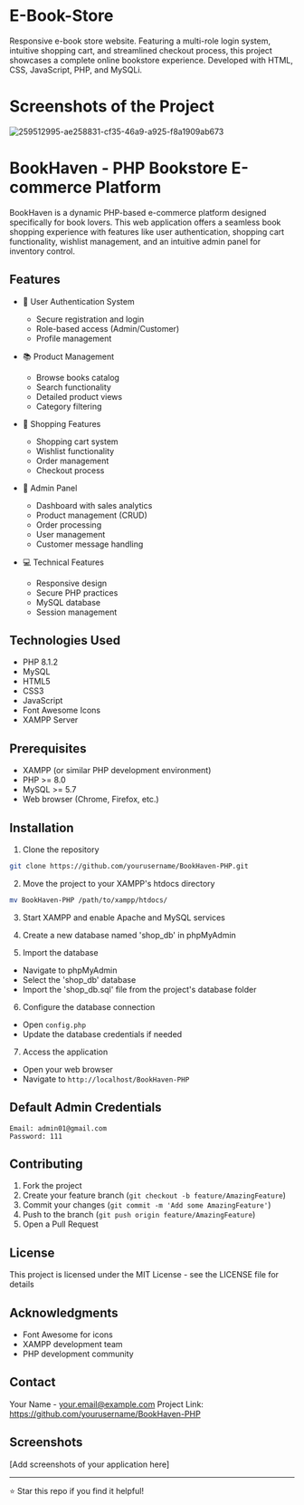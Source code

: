 # E-Book-Store
Responsive e-book store website. Featuring a multi-role login system, intuitive shopping cart, and streamlined checkout process, this project showcases a complete online bookstore experience. Developed with HTML, CSS, JavaScript, PHP, and MySQLi.

# Screenshots of the Project
![259512995-ae258831-cf35-46a9-a925-f8a1909ab673](https://github.com/vaibhavmali-git/E-Book-Store/assets/139566561/4c4aa36f-d06e-46e0-9b9e-b34b72a85486)



# BookHaven - PHP Bookstore E-commerce Platform

BookHaven is a dynamic PHP-based e-commerce platform designed specifically for book lovers. This web application offers a seamless book shopping experience with features like user authentication, shopping cart functionality, wishlist management, and an intuitive admin panel for inventory control.

## Features

- 🔐 User Authentication System
  - Secure registration and login
  - Role-based access (Admin/Customer)
  - Profile management

- 📚 Product Management
  - Browse books catalog
  - Search functionality
  - Detailed product views
  - Category filtering

- 🛒 Shopping Features
  - Shopping cart system
  - Wishlist functionality
  - Order management
  - Checkout process

- 👤 Admin Panel
  - Dashboard with sales analytics
  - Product management (CRUD)
  - Order processing
  - User management
  - Customer message handling

- 💻 Technical Features
  - Responsive design
  - Secure PHP practices
  - MySQL database
  - Session management

## Technologies Used

- PHP 8.1.2
- MySQL
- HTML5
- CSS3
- JavaScript
- Font Awesome Icons
- XAMPP Server

## Prerequisites

- XAMPP (or similar PHP development environment)
- PHP >= 8.0
- MySQL >= 5.7
- Web browser (Chrome, Firefox, etc.)

## Installation

1. Clone the repository
```bash
git clone https://github.com/yourusername/BookHaven-PHP.git
```

2. Move the project to your XAMPP's htdocs directory
```bash
mv BookHaven-PHP /path/to/xampp/htdocs/
```

3. Start XAMPP and enable Apache and MySQL services

4. Create a new database named 'shop_db' in phpMyAdmin

5. Import the database
- Navigate to phpMyAdmin
- Select the 'shop_db' database
- Import the 'shop_db.sql' file from the project's database folder

6. Configure the database connection
- Open `config.php`
- Update the database credentials if needed

7. Access the application
- Open your web browser
- Navigate to `http://localhost/BookHaven-PHP`

## Default Admin Credentials

```
Email: admin01@gmail.com
Password: 111
```

## Contributing

1. Fork the project
2. Create your feature branch (`git checkout -b feature/AmazingFeature`)
3. Commit your changes (`git commit -m 'Add some AmazingFeature'`)
4. Push to the branch (`git push origin feature/AmazingFeature`)
5. Open a Pull Request

## License

This project is licensed under the MIT License - see the LICENSE file for details

## Acknowledgments

- Font Awesome for icons
- XAMPP development team
- PHP development community

## Contact

Your Name - your.email@example.com
Project Link: https://github.com/yourusername/BookHaven-PHP

## Screenshots

[Add screenshots of your application here]

---
⭐ Star this repo if you find it helpful!


